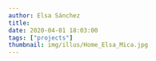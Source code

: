 ```yaml
---
author: Elsa Sánchez
title:
date: 2020-04-01 18:03:00
tags: ["projects"]
thumbnail: img/illus/Home_Elsa_Mica.jpg
---
```

